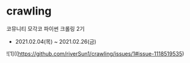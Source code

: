 # crawling
코뮤니티 모각코 파이썬 크롤링 2기
* 2021.02.04(목) ~ 2021.02.26(금)

![1]((https://github.com/riverSun1/crawling/issues/1#issue-1118519535)
